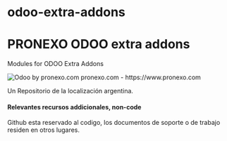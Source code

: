 
odoo-extra-addons
=================
PRONEXO ODOO extra addons
===========================
 Modules for ODOO 
 Extra Addons 


<img alt="Odoo by pronexo.com" src="https://fotos.subefotos.com/2cefcd01b508a50b48ec5439b85d1550o.png" />
pronexo.com - https://www.pronexo.com


Un Repositorio de la localización argentina.

#### Relevantes recursos addicionales, non-code
Github esta reservado al codigo, los documentos de soporte o de trabajo residen en otros lugares.

